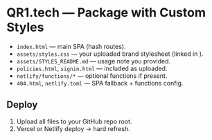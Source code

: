 # QR1.tech — Package with Custom Styles

- `index.html` — main SPA (hash routes).
- `assets/styles.css` — your uploaded brand stylesheet (linked in <head>).
- `assets/STYLES_README.md` — usage note you provided.
- `policies.html`, `signin.html` — included as uploaded.
- `netlify/functions/*` — optional functions if present.
- `404.html`, `netlify.toml` — SPA fallback + functions config.

## Deploy
1) Upload all files to your GitHub repo root.
2) Vercel or Netlify deploy -> hard refresh.